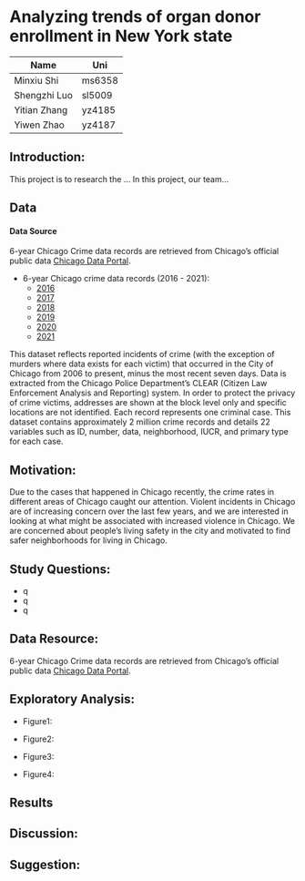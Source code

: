 Analyzing trends of organ donor enrollment in New York state
================

| Name         | Uni    |
|--------------|--------|
| Minxiu Shi   | ms6358 |
| Shengzhi Luo | sl5009 |
| Yitian Zhang | yz4185 |
| Yiwen Zhao   | yz4187 |

## Introduction:

This project is to research the … In this project, our team…

## Data

#### Data Source

6-year Chicago Crime data records are retrieved from Chicago’s official
public data [Chicago Data Portal](https://data.cityofchicago.org).

-   6-year Chicago crime data records (2016 - 2021):
    -   [2016](https://data.cityofchicago.org/Public-Safety/Crimes-2016/kf95-mnd6/data)
    -   [2017](https://data.cityofchicago.org/Public-Safety/Crimes-2017/d62x-nvdr/data)
    -   [2018](https://data.cityofchicago.org/Public-Safety/Crimes-2018/3i3m-jwuy/data)
    -   [2019](https://data.cityofchicago.org/Public-Safety/Crimes-2019/w98m-zvie/data)
    -   [2020](https://data.cityofchicago.org/Public-Safety/Crimes-2020/qzdf-xmn8/data)
    -   [2021](https://data.cityofchicago.org/Public-Safety/Crimes-2021/dwme-t96c/data)

This dataset reflects reported incidents of crime (with the exception of
murders where data exists for each victim) that occurred in the City of
Chicago from 2006 to present, minus the most recent seven days. Data is
extracted from the Chicago Police Department’s CLEAR (Citizen Law
Enforcement Analysis and Reporting) system. In order to protect the
privacy of crime victims, addresses are shown at the block level only
and specific locations are not identified. Each record represents one
criminal case. This dataset contains approximately 2 million crime
records and details 22 variables such as ID, number, data, neighborhood,
IUCR, and primary type for each case.

## Motivation:

Due to the cases that happened in Chicago recently, the crime rates in
different areas of Chicago caught our attention. Violent incidents in
Chicago are of increasing concern over the last few years, and we are
interested in looking at what might be associated with increased
violence in Chicago. We are concerned about people’s living safety in
the city and motivated to find safer neighborhoods for living in
Chicago.

## Study Questions:

-   q
-   q
-   q

## Data Resource:

6-year Chicago Crime data records are retrieved from Chicago’s official
public data [Chicago Data Portal](https://data.cityofchicago.org).

## Exploratory Analysis:

-   Figure1:

-   Figure2:

-   Figure3:

-   Figure4:

## Results

## Discussion:

## Suggestion:
